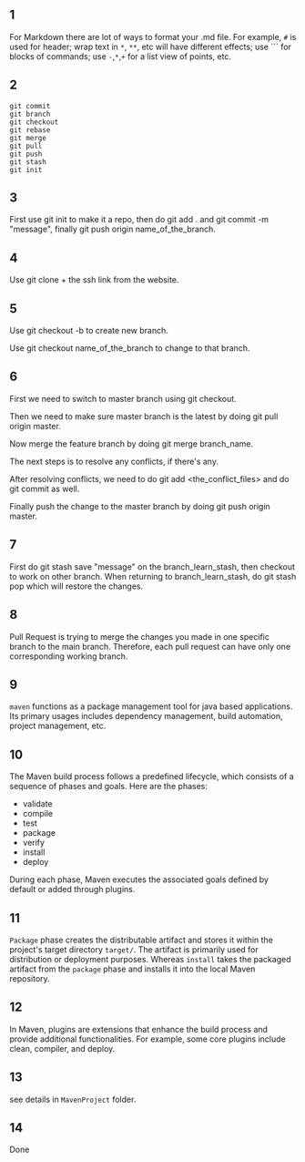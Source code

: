 ## 1
For Markdown there are lot of ways to format your .md file.
For example, `#` is used for header; wrap text in `*`, `**`, etc will have different effects; use \`\`\` for blocks of commands; use `-`,`*`,`+` for a list view of points, etc. 


## 2
```
git commit 
git branch 
git checkout
git rebase
git merge
git pull 
git push
git stash
git init
```

## 3
First use git init to make it a repo, then do git add . and git commit -m "message", finally git push origin name_of_the_branch.

## 4
Use git clone + the ssh link from the website.

## 5
Use git checkout -b to create new branch.

Use git checkout name_of_the_branch to change to that branch.

## 6
First we need to switch to master branch using git checkout.

Then we need to make sure master branch is the latest by doing git pull origin master.

Now merge the feature branch by doing git merge branch_name.

The next steps is to resolve any conflicts, if there's any.

After resolving conflicts, we need to do git add <the_conflict_files> and do git commit as well.

Finally push the change to the master branch by doing git push origin master.

## 7
First do git stash save "message" on the branch_learn_stash, then checkout to work on other branch. When returning to branch_learn_stash, do git stash pop which will restore the changes. 


## 8
Pull Request is trying to merge the changes you made in one specific branch to the main branch. Therefore, each pull request can have only one corresponding working branch. 

## 9
`maven` functions as a package management tool for java based applications. Its primary usages includes dependency management, build automation, project management, etc.

## 10
The Maven build process follows a predefined lifecycle, which consists of a sequence of phases and goals. Here are the phases:

- validate
- compile
- test
- package
- verify
- install
- deploy

During each phase, Maven executes the associated goals defined by default or added through plugins.

## 11
`Package` phase creates the distributable artifact and stores it within the project's target directory `target/`. The artifact is primarily used for distribution or deployment purposes. Whereas `install` takes the packaged artifact from the `package` phase and installs it into the local Maven repository. 


## 12
In Maven, plugins are extensions that enhance the build process and provide additional functionalities. For example, some core plugins include clean, compiler, and deploy.

## 13
see details in `MavenProject` folder.

## 14
Done
